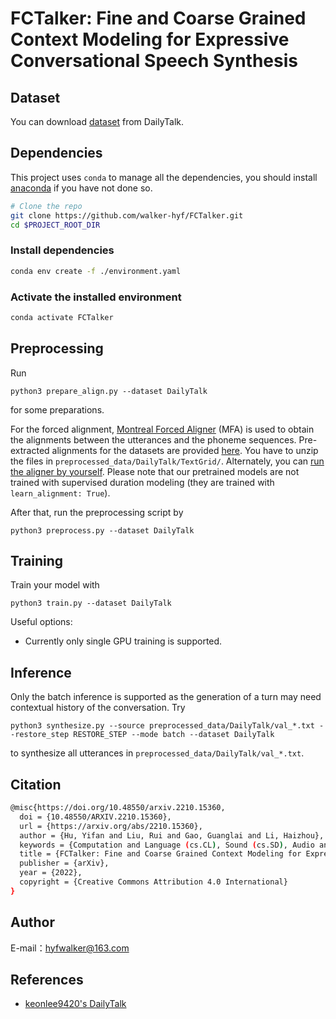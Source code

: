 # FCTalker: Fine and Coarse Grained Context Modeling for Expressive Conversational Speech Synthesis

## Dataset
You can download [dataset](https://drive.google.com/drive/folders/1WRt-EprWs-2rmYxoWYT9_13omlhDHcaL) from DailyTalk.

## Dependencies

This project uses `conda` to manage all the dependencies, you should install [anaconda](https://anaconda.org/) if you have not done so. 

```bash
# Clone the repo
git clone https://github.com/walker-hyf/FCTalker.git
cd $PROJECT_ROOT_DIR
```

### Install dependencies
```bash
conda env create -f ./environment.yaml
```

### Activate the installed environment
```bash
conda activate FCTalker
```

## Preprocessing

Run 
  ```
  python3 prepare_align.py --dataset DailyTalk
  ```
  for some preparations.

  For the forced alignment, [Montreal Forced Aligner](https://montreal-forced-aligner.readthedocs.io/en/latest/) (MFA) is used to obtain the alignments between the utterances and the phoneme sequences.
  Pre-extracted alignments for the datasets are provided [here](https://drive.google.com/drive/folders/1fizpyOiQ1lG2UDaMlXnT3Ll4_j6Xwg7K?usp=sharing). 
  You have to unzip the files in `preprocessed_data/DailyTalk/TextGrid/`. Alternately, you can [run the aligner by yourself](https://montreal-forced-aligner.readthedocs.io/en/latest/user_guide/workflows/index.html). Please note that our pretrained models are not trained with supervised duration modeling (they are trained with `learn_alignment: True`).

  After that, run the preprocessing script by
  ```
  python3 preprocess.py --dataset DailyTalk
  ```

## Training

Train your model with
```
python3 train.py --dataset DailyTalk
```
Useful options:
- Currently only single GPU training is supported.

## Inference

Only the batch inference is supported as the generation of a turn may need contextual history of the conversation. Try

```
python3 synthesize.py --source preprocessed_data/DailyTalk/val_*.txt --restore_step RESTORE_STEP --mode batch --dataset DailyTalk
```
to synthesize all utterances in `preprocessed_data/DailyTalk/val_*.txt`.

## Citation

```bash
@misc{https://doi.org/10.48550/arxiv.2210.15360,
  doi = {10.48550/ARXIV.2210.15360},
  url = {https://arxiv.org/abs/2210.15360},
  author = {Hu, Yifan and Liu, Rui and Gao, Guanglai and Li, Haizhou},
  keywords = {Computation and Language (cs.CL), Sound (cs.SD), Audio and Speech Processing (eess.AS), FOS: Computer and information sciences, FOS: Computer and information sciences, FOS: Electrical engineering, electronic engineering, information engineering, FOS: Electrical engineering, electronic engineering, information engineering},
  title = {FCTalker: Fine and Coarse Grained Context Modeling for Expressive Conversational Speech Synthesis},
  publisher = {arXiv},
  year = {2022},
  copyright = {Creative Commons Attribution 4.0 International}
}
```

## Author

E-mail：hyfwalker@163.com

## References
- [keonlee9420's DailyTalk](https://github.com/keonlee9420/DailyTalk)
